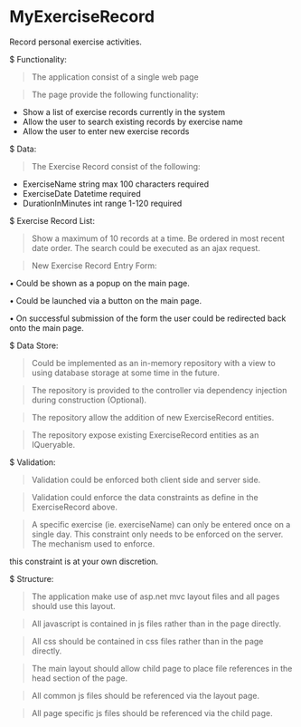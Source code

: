 # MyExerciseRecord
Record personal exercise activities.

$ Functionality:

> The application consist of a single web page

> The page provide the following functionality:
- Show a list of exercise records currently in the system
- Allow the user to search existing records by exercise name
- Allow the user to enter new exercise records

$ Data:
> The Exercise Record consist of the following:
- ExerciseName string max 100 characters required
- ExerciseDate Datetime required
- DurationInMinutes int range 1-120 required

$ Exercise Record List:

> Show a maximum of 10 records at a time.
> Be ordered in most recent date order.
> The search could be executed as an ajax request.

> New Exercise Record Entry Form:

• Could be shown as a popup on the main page.

• Could be launched via a button on the main page.

• On successful submission of the form the user could be redirected back onto the main page.


$ Data Store:

> Could be implemented as an in-memory repository with a view to using database storage at some time in the future.

> The repository is provided to the controller via dependency injection during construction (Optional).

> The repository allow the addition of new ExerciseRecord entities.

> The repository expose existing ExerciseRecord entities as an IQueryable.


$ Validation:

> Validation could be enforced both client side and server side.

> Validation could enforce the data constraints as define in the ExerciseRecord above.

> A specific exercise (ie. exerciseName) can only be entered once on a single day. This constraint only needs to be enforced on the server. The mechanism used to enforce.

this constraint is at your own discretion.

$ Structure:

> The application make use of asp.net mvc layout files and all pages should use this layout.

> All javascript is contained in js files rather than in the page directly.

> All css should be contained in css files rather than in the page directly.

> The main layout should allow child page to place file references in the head section of the page.

> All common js files should be referenced via the layout page.

> All page specific js files should be referenced via the child page.

